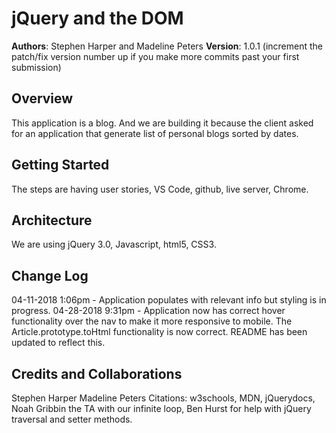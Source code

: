 # jQuery and the DOM


**Authors**: Stephen Harper and Madeline Peters
**Version**: 1.0.1 (increment the patch/fix version number up if you make more commits past your first submission)

## Overview
This application is a blog. And we are building it because the client asked for an application that generate list of personal blogs sorted by dates.

## Getting Started
The steps are having user stories, VS Code, github, live server, Chrome.

## Architecture
We are using jQuery 3.0, Javascript, html5, CSS3.

## Change Log

04-11-2018 1:06pm - Application populates with relevant info but styling is in progress.
04-28-2018 9:31pm - Application now has correct hover functionality over the nav to make it more responsive to mobile. The Article.prototype.toHtml functionality is now correct. README has been updated to reflect this.

## Credits and Collaborations
Stephen Harper 
Madeline Peters 
Citations: w3schools, MDN, jQuerydocs, Noah Gribbin the TA with our infinite loop, Ben Hurst for help with jQuery traversal and setter methods.